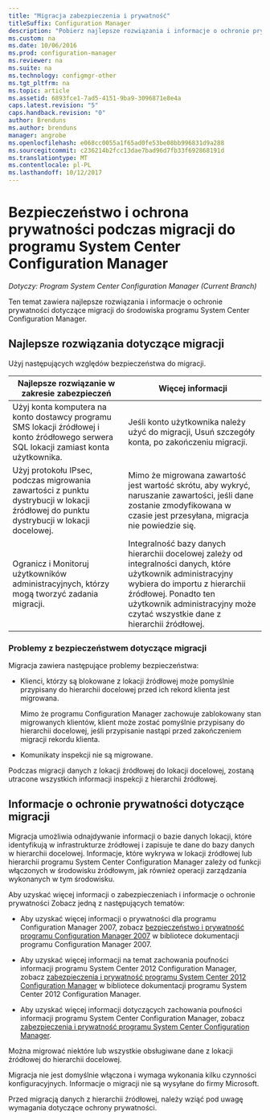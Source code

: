 ```yaml
---
title: "Migracja zabezpieczenia i prywatność"
titleSuffix: Configuration Manager
description: "Pobierz najlepsze rozwiązania i informacje o ochronie prywatności dotyczące migracji do środowiska programu System Center Configuration Manager."
ms.custom: na
ms.date: 10/06/2016
ms.prod: configuration-manager
ms.reviewer: na
ms.suite: na
ms.technology: configmgr-other
ms.tgt_pltfrm: na
ms.topic: article
ms.assetid: 6893fce1-7ad5-4151-9ba9-3096871e8e4a
caps.latest.revision: "5"
caps.handback.revision: "0"
author: Brenduns
ms.author: brenduns
manager: angrobe
ms.openlocfilehash: e068cc0055a1f65ad0fe53be08bb996831d9a288
ms.sourcegitcommit: c236214b2fcc13dae7bad96d7fb33f692868191d
ms.translationtype: MT
ms.contentlocale: pl-PL
ms.lasthandoff: 10/12/2017
---
```

# <a name="security-and-privacy-for-migration-to-system-center-configuration-manager"></a>Bezpieczeństwo i ochrona prywatności podczas migracji do programu System Center Configuration Manager

*Dotyczy: Program System Center Configuration Manager (Current Branch)*

Ten temat zawiera najlepsze rozwiązania i informacje o ochronie prywatności dotyczące migracji do środowiska programu System Center Configuration Manager.  

## <a name="security-best-practices-for-migration"></a>Najlepsze rozwiązania dotyczące migracji  
 Użyj następujących względów bezpieczeństwa do migracji.  

|Najlepsze rozwiązanie w zakresie zabezpieczeń|Więcej informacji|  
|----------------------------|----------------------|  
|Użyj konta komputera na konto dostawcy programu SMS lokacji źródłowej i konto źródłowego serwera SQL lokacji zamiast konta użytkownika.|Jeśli konto użytkownika należy użyć do migracji, Usuń szczegóły konta, po zakończeniu migracji.|  
|Użyj protokołu IPsec, podczas migrowania zawartości z punktu dystrybucji w lokacji źródłowej do punktu dystrybucji w lokacji docelowej.|Mimo że migrowana zawartość jest wartość skrótu, aby wykryć, naruszanie zawartości, jeśli dane zostanie zmodyfikowana w czasie jest przesyłana, migracja nie powiedzie się.|  
|Ogranicz i Monitoruj użytkowników administracyjnych, którzy mogą tworzyć zadania migracji.|Integralność bazy danych hierarchii docelowej zależy od integralności danych, które użytkownik administracyjny wybiera do importu z hierarchii źródłowej. Ponadto ten użytkownik administracyjny może czytać wszystkie dane z hierarchii źródłowej.|  

### <a name="security-issues-for-migration"></a>Problemy z bezpieczeństwem dotyczące migracji  
Migracja zawiera następujące problemy bezpieczeństwa:  

-   Klienci, którzy są blokowane z lokacji źródłowej może pomyślnie przypisany do hierarchii docelowej przed ich rekord klienta jest migrowana.  

     Mimo że programu Configuration Manager zachowuje zablokowany stan migrowanych klientów, klient może zostać pomyślnie przypisany do hierarchii docelowej, jeśli przypisanie nastąpi przed zakończeniem migracji rekordu klienta.  

-   Komunikaty inspekcji nie są migrowane.  

Podczas migracji danych z lokacji źródłowej do lokacji docelowej, zostaną utracone wszystkich informacji inspekcji z hierarchii źródłowej.  

## <a name="privacy-information-for-migration"></a>Informacje o ochronie prywatności dotyczące migracji  
 Migracja umożliwia odnajdywanie informacji o bazie danych lokacji, które identyfikują w infrastrukturze źródłowej i zapisuje te dane do bazy danych w hierarchii docelowej. Informacje, które wykrywa w lokacji źródłowej lub hierarchii programu System Center Configuration Manager zależy od funkcji włączonych w środowisku źródłowym, jak również operacji zarządzania wykonanych w tym środowisku.  

 Aby uzyskać więcej informacji o zabezpieczeniach i informacje o ochronie prywatności Zobacz jedną z następujących tematów:  

-   Aby uzyskać więcej informacji o prywatności dla programu Configuration Manager 2007, zobacz [bezpieczeństwo i prywatność programu Configuration Manager 2007](http://go.microsoft.com/fwlink/p/?LinkId=216450) w bibliotece dokumentacji programu Configuration Manager 2007.  

-   Aby uzyskać więcej informacji na temat zachowania poufności informacji programu System Center 2012 Configuration Manager, zobacz [zabezpieczenia i prywatność programu System Center 2012 Configuration Manager](https://technet.microsoft.com/library/gg682033.aspx) w bibliotece dokumentacji programu System Center 2012 Configuration Manager.  

-   Aby uzyskać więcej informacji dotyczących zachowania poufności informacji programu System Center Configuration Manager, zobacz [zabezpieczenia i prywatność programu System Center Configuration Manager](../../core/plan-design/security/security-and-privacy.md).  

Można migrować niektóre lub wszystkie obsługiwane dane z lokacji źródłowej do hierarchii docelowej.  

Migracja nie jest domyślnie włączona i wymaga wykonania kilku czynności konfiguracyjnych. Informacje o migracji nie są wysyłane do firmy Microsoft.  

Przed migracją danych z hierarchii źródłowej, należy wziąć pod uwagę wymagania dotyczące ochrony prywatności.  
